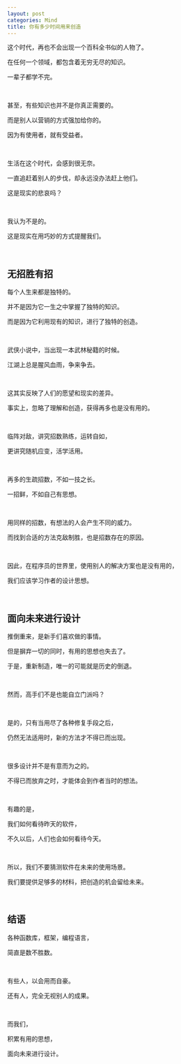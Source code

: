 ```yaml
---
layout: post
categories: Mind
title: 你有多少时间用来创造
---
```


这个时代，再也不会出现一个百科全书似的人物了。

在任何一个领域，都包含着无穷无尽的知识。

一辈子都学不完。

<br/>

甚至，有些知识也并不是你真正需要的。

而是别人以营销的方式强加给你的。

因为有使用者，就有受益者。

<br/>

生活在这个时代，会感到很无奈。

一直追赶着别人的步伐，却永远没办法赶上他们。

这是现实的悲哀吗？

<br/>

我认为不是的。

这是现实在用巧妙的方式提醒我们。

<br/>

## **无招胜有招**

每个人生来都是独特的。

并不是因为它一生之中掌握了独特的知识。

而是因为它利用现有的知识，进行了独特的创造。

<br/>

武侠小说中，当出现一本武林秘籍的时候。

江湖上总是腥风血雨，争来争去。

<br/>

这其实反映了人们的愿望和现实的差异。

事实上，忽略了理解和创造，获得再多也是没有用的。

<br/>

临阵对敌，讲究招数熟练，运转自如，

更讲究随机应变，活学活用。

<br/>

再多的生疏招数，不如一技之长。

一招鲜，不如自己有思想。

<br/>

用同样的招数，有想法的人会产生不同的威力。

而找到合适的方法克敌制胜，也是招数存在的原因。

<br/>

因此，在程序员的世界里，使用别人的解决方案也是没有用的，

我们应该学习作者的设计思想。

<br/>

## **面向未来进行设计**

推倒重来，是新手们喜欢做的事情。

但是摒弃一切的同时，有用的思想也失去了。

于是，重新制造，唯一的可能就是历史的倒退。

<br/>

然而，高手们不是也能自立门派吗？

<br/>

是的，只有当用尽了各种修复手段之后，

仍然无法适用时，新的方法才不得已而出现。

<br/>

很多设计并不是有意而为之的。

不得已而放弃之时，才能体会到作者当时的想法。

<br/>

有趣的是，

我们如何看待昨天的软件，

不久以后，人们也会如何看待今天。

<br/>

所以，我们不要猜测软件在未来的使用场景。

我们要提供足够多的材料，把创造的机会留给未来。

<br/>

## **结语**

各种函数库，框架，编程语言，

简直是数不胜数。

<br/>

有些人，以会用而自豪。

还有人，完全无视别人的成果。

<br/>

而我们，

积累有用的思想，

面向未来进行设计。






























